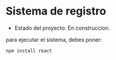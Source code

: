 <h1> Sistema de registro</h1>

- Estado del proyecto: En construccion.

para ejecutar el sistema, debes poner: 

```npm install react```
